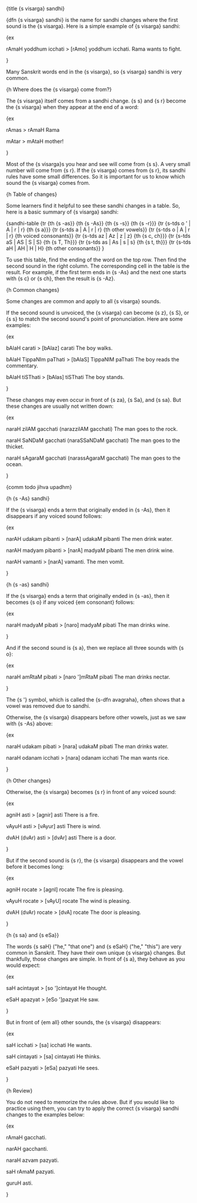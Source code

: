 {title {s visarga} sandhi}

{dfn {s visarga} sandhi} is the name for sandhi changes where the first sound
is the {s visarga}. Here is a simple example of {s visarga} sandhi:

{ex

rAmaH yoddhum icchati > [rAmo] yoddhum icchati.
Rama wants to fight.

}

Many Sanskrit words end in the {s visarga}, so {s visarga} sandhi is very
common.


{h Where does the {s visarga} come from?}

The {s visarga} itself comes from a sandhi change. {s s} and {s r} become the
{s visarga} when they appear at the end of a word:

{ex

rAmas > rAmaH
Rama

mAtar > mAtaH
mother!

}

Most of the {s visarga}s you hear and see will come from {s s}. A very small
number will come from {s r}. If the {s visarga} comes from {s r}, its sandhi
rules have some small differences. So it is important for us to know which
sound the {s visarga} comes from.


{h Table of changes}

Some learners find it helpful to see these sandhi changes in a table. So, here
is a basic summary of {s visarga} sandhi:

{sandhi-table
{tr {th {s -as}} {th {s -As}} {th {s -s}} {th {s -r}}}
{tr {s-tds o ' | A  | r | r} {th {s a}}}
{tr {s-tds a   | A  | r | r} {th other vowels}}
{tr {s-tds o   | A  | r | r} {th voiced consonants}}
{tr {s-tds az  | Az | z | z} {th {s c, ch}}}
{tr {s-tds aS  | AS | S | S} {th {s T, Th}}}
{tr {s-tds as  | As | s | s} {th {s t, th}}}
{tr {s-tds aH  | AH | H | H} {th other consonants}}
}

To use this table, find the ending of the word on the top row. Then find the
second sound in the right column. The corresponding cell in the table is the
result. For example, if the first term ends in {s -As} and the next one starts
with {s c} or {s ch}, then the result is {s -Az}.


{h Common changes}

Some changes are common and apply to all {s visarga} sounds.

If the second sound is unvoiced, the {s visarga} can become {s z}, {s S}, or
{s s} to match the second sound's point of pronunciation. Here are some
examples:

{ex

bAlaH carati > [bAlaz] carati
The boy walks.

bAlaH TippaNIm paThati > [bAlaS] TippaNIM paThati
The boy reads the commentary.

bAlaH tiSThati > [bAlas] tiSThati
The boy stands.

}

These changes may even occur in front of {s za}, {s Sa}, and {s sa}. But these
changes are usually not written down:

{ex

naraH zilAM gacchati (narazzilAM gacchati)
The man goes to the rock.

naraH SaNDaM gacchati (naraSSaNDaM gacchati)
The man goes to the thicket.

naraH sAgaraM gacchati (narassAgaraM gacchati)
The man goes to the ocean.

}

{comm todo jihva upadhm}


{h {s -As} sandhi}

If the {s visarga} ends a term that originally ended in {s -As}, then it
disappears if any voiced sound follows:

{ex

narAH udakam pibanti > [narA] udakaM pibanti
The men drink water.

narAH madyam pibanti > [narA] madyaM pibanti
The men drink wine.

narAH vamanti > [narA] vamanti.
The men vomit.

}


{h {s -as} sandhi}

If the {s visarga} ends a term that originally ended in {s -as}, then it
becomes {s o} if any voiced {em consonant} follows:

{ex

naraH madyaM pibati > [naro] madyaM pibati
The man drinks wine.

}

And if the second sound is {s a}, then we replace all three sounds with {s o}:

{ex

naraH amRtaM pibati > [naro ']mRtaM pibati
The man drinks nectar.

}

The {s '} symbol, which is called the {s-dfn avagraha}, often shows that a
vowel was removed due to sandhi.

Otherwise, the {s visarga} disappears before other vowels, just as we saw with
{s -As} above:

{ex

naraH udakam pibati > [nara] udakaM pibati
The man drinks water.

naraH odanam icchati > [nara] odanam icchati
The man wants rice.

}


{h Other changes}

Otherwise, the {s visarga} becomes {s r} in front of any voiced sound:

{ex

agniH asti > [agnir] asti
There is a fire.

vAyuH asti > [vAyur] asti
There is wind.

dvAH (dvAr) asti > [dvAr] asti
There is a door.

}

But if the second sound is {s r}, the {s visarga} disappears and the vowel
before it becomes long:

{ex

agniH rocate > [agnI] rocate
The fire is pleasing.

vAyuH rocate > [vAyU] rocate
The wind is pleasing.

dvAH (dvAr) rocate > [dvA] rocate
The door is pleasing.

}


{h {s sa} and {s eSa}}

The words {s saH} ("he," "that one") and {s eSaH} ("he," "this") are very
common in Sanskrit.  They have their own unique {s visarga} changes. But
thankfully, those changes are simple. In front of {s a}, they behave as you
would expect: 

{ex

saH acintayat > [so ']cintayat
He thought.

eSaH apazyat > [eSo ']pazyat
He saw.

}

But in front of {em all} other sounds, the {s visarga} disappears:

{ex

saH icchati > [sa] icchati
He wants.

saH cintayati > [sa] cintayati
He thinks.

eSaH pazyati > [eSa] pazyati
He sees.

}


{h Review}

You do not need to memorize the rules above. But if you would like to practice
using them, you can try to apply the correct {s visarga} sandhi changes to the
examples below:

{ex

rAmaH gacchati.

narAH gacchanti.

naraH azvam pazyati.

saH rAmaM pazyati.

guruH asti.

}
